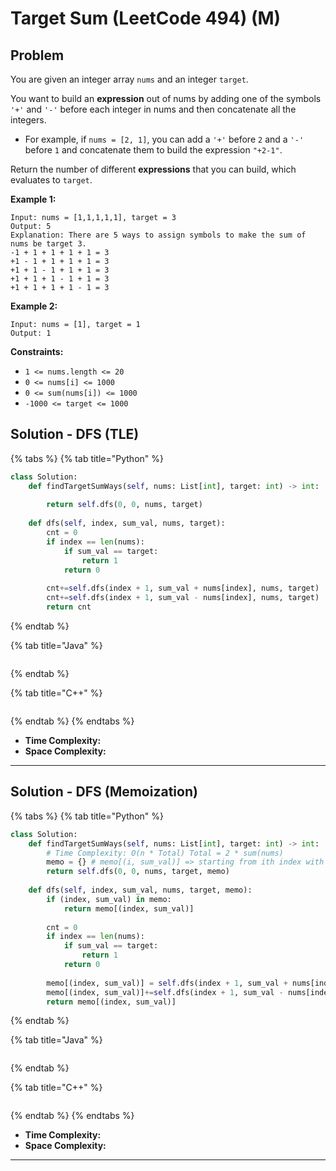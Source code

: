 # Target Sum (LeetCode 494) (M)

## Problem

You are given an integer array `nums` and an integer `target`.

You want to build an **expression** out of nums by adding one of the symbols `'+'` and `'-'` before each integer in nums and then concatenate all the integers.

* For example, if `nums = [2, 1]`, you can add a `'+'` before `2` and a `'-'` before `1` and concatenate them to build the expression `"+2-1"`.

Return the number of different **expressions** that you can build, which evaluates to `target`.

&#x20;

**Example 1:**

```
Input: nums = [1,1,1,1,1], target = 3
Output: 5
Explanation: There are 5 ways to assign symbols to make the sum of nums be target 3.
-1 + 1 + 1 + 1 + 1 = 3
+1 - 1 + 1 + 1 + 1 = 3
+1 + 1 - 1 + 1 + 1 = 3
+1 + 1 + 1 - 1 + 1 = 3
+1 + 1 + 1 + 1 - 1 = 3
```

**Example 2:**

```
Input: nums = [1], target = 1
Output: 1
```

&#x20;

**Constraints:**

* `1 <= nums.length <= 20`
* `0 <= nums[i] <= 1000`
* `0 <= sum(nums[i]) <= 1000`
* `-1000 <= target <= 1000`



## Solution - DFS (TLE)

{% tabs %}
{% tab title="Python" %}
```python
class Solution:
    def findTargetSumWays(self, nums: List[int], target: int) -> int:
        
        return self.dfs(0, 0, nums, target)
    
    def dfs(self, index, sum_val, nums, target):
        cnt = 0
        if index == len(nums):
            if sum_val == target:
                return 1
            return 0
        
        cnt+=self.dfs(index + 1, sum_val + nums[index], nums, target)
        cnt+=self.dfs(index + 1, sum_val - nums[index], nums, target)
        return cnt
```
{% endtab %}

{% tab title="Java" %}
```java
```
{% endtab %}

{% tab title="C++" %}
```cpp
```
{% endtab %}
{% endtabs %}

* **Time Complexity:**
* **Space Complexity:**

****

## Solution - DFS (Memoization)

{% tabs %}
{% tab title="Python" %}
```python
class Solution:
    def findTargetSumWays(self, nums: List[int], target: int) -> int:
        # Time Complexity: O(n * Total) Total = 2 * sum(nums)
        memo = {} # memo[(i, sum_val)] => starting from ith index with sum_val, how many times we reach the final target 
        return self.dfs(0, 0, nums, target, memo)
    
    def dfs(self, index, sum_val, nums, target, memo):
        if (index, sum_val) in memo:
            return memo[(index, sum_val)]
        
        cnt = 0
        if index == len(nums):
            if sum_val == target:
                return 1
            return 0
        
        memo[(index, sum_val)] = self.dfs(index + 1, sum_val + nums[index], nums, target, memo)
        memo[(index, sum_val)]+=self.dfs(index + 1, sum_val - nums[index], nums, target, memo)
        return memo[(index, sum_val)]
```
{% endtab %}

{% tab title="Java" %}
```java
```
{% endtab %}

{% tab title="C++" %}
```cpp
```
{% endtab %}
{% endtabs %}

* **Time Complexity:**
* **Space Complexity:**

****
